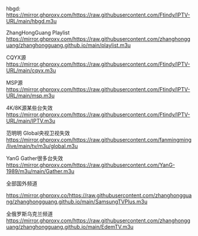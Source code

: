 hbgd:
https://mirror.ghproxy.com/https://raw.githubusercontent.com/Ftindy/IPTV-URL/main/hbgd.m3u

ZhangHongGuang Playlist
https://mirror.ghproxy.com/https://raw.githubusercontent.com/zhanghongguang/zhanghongguang.github.io/main/playlist.m3u

CQYX源
https://mirror.ghproxy.com/https://raw.githubusercontent.com/Ftindy/IPTV-URL/main/cqyx.m3u

MSP源
https://mirror.ghproxy.com/https://raw.githubusercontent.com/Ftindy/IPTV-URL/main/msp.m3u

4K/8K源某些台失效
https://mirror.ghproxy.com/https://raw.githubusercontent.com/Ftindy/IPTV-URL/main/IPTV.m3u

范明明 Global央视卫视失效
https://mirror.ghproxy.com/https://raw.githubusercontent.com/fanmingming/live/main/tv/m3u/global.m3u

YanG Gather很多台失效
https://mirror.ghproxy.com/https://raw.githubusercontent.com/YanG-1989/m3u/main/Gather.m3u

全部国外频道

https://mirror.ghproxy.co/https://raw.githubusercontent.com/zhanghongguang/zhanghongguang.github.io/main/SamsungTVPlus.m3u

全俄罗斯乌克兰频道
https://mirror.ghproxy.com/https://raw.githubusercontent.com/zhanghongguang/zhanghongguang.github.io/main/EdemTV.m3u
